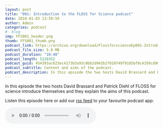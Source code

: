 ```yaml
---
layout: post
title: "001: Introduction to the FLOSS for Science podcast"
date: 2018-01-03 13:59:59
author: Admin
categories: podcast 
#- blog 
img: FFS001_header.png
thumb: FFS001_thumb.png
podcast_link: https://archive.org/download/FlossforscienceEp001-Introduction/FlossforscienceEp001-Introduction.mp3
podcast_file_size: 5.0 MB
podcast_duration: "10:48"
podcast_length: 5220352
podcast_guid: 454393ac623ec4173b3a93c0bb2d943b2f81074979185bf8c4350cd9812c2677
podcast_subtitle: Content and aims of the podcast.
podcast_description: In this epsiode the two hosts David Brassard and Patrick Diehl of FLOSS for science introduce themself and the explain the aims of this podcast.
---
```

In this episode the two hosts David Brassard and Patrick Diehl of FLOSS for science introduce themselves and they explain the aims of this podcast.

Listen this episode here or add our [rss feed](http://localhost:4000/feed.xml) to your favourite podcast app:

<audio controls>
  <source src="https://archive.org/download/FlossforscienceEp001-Introduction/FlossforscienceEp001-Introduction.mp3" type="audio/mpeg">
Your browser does not support the audio element.
</audio>

